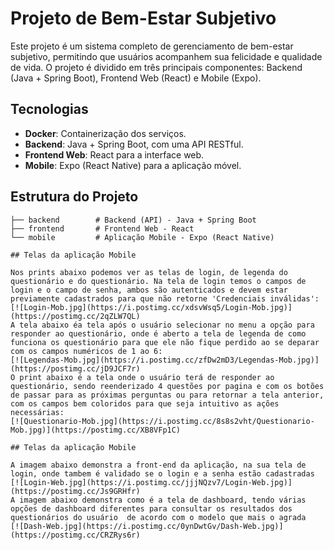 ﻿# Projeto de Bem-Estar Subjetivo

Este projeto é um sistema completo de gerenciamento de bem-estar subjetivo, permitindo que usuários acompanhem sua felicidade e qualidade de vida. O projeto é dividido em três principais componentes: Backend (Java + Spring Boot), Frontend Web (React) e Mobile (Expo).

## Tecnologias

- **Docker**: Containerização dos serviços.
- **Backend**: Java + Spring Boot, com uma API RESTful.
- **Frontend Web**: React para a interface web.
- **Mobile**: Expo (React Native) para a aplicação móvel.

## Estrutura do Projeto

```plaintext
├── backend        # Backend (API) - Java + Spring Boot
├── frontend       # Frontend Web - React
└── mobile         # Aplicação Mobile - Expo (React Native)

## Telas da aplicação Mobile

Nos prints abaixo podemos ver as telas de login, de legenda do questionário e do questionário. Na tela de login temos o campos de login e o campo de senha, ambos são autenticados e devem estar previamente cadastrados para que não retorne 'Credenciais inválidas':
[![Login-Mob.jpg](https://i.postimg.cc/xdsvWsq5/Login-Mob.jpg)](https://postimg.cc/2qZLW7QL)
A tela abaixo éa tela após o usuário selecionar no menu a opção para responder ao questionário, onde é aberto a tela de legenda de como funciona os questionário para que ele não fique perdido ao se deparar com os campos numéricos de 1 ao 6:
[![Legendas-Mob.jpg](https://i.postimg.cc/zfDw2mD3/Legendas-Mob.jpg)](https://postimg.cc/jD9JCF7r)
O print abaixo é a tela onde o usuário terá de responder ao questionário, sendo reenderizado 4 questões por pagina e com os botões de passar para as próximas perguntas ou para retornar a tela anterior, com os campos bem coloridos para que seja intuitivo as ações necessárias:
[![Questionario-Mob.jpg](https://i.postimg.cc/8s8s2vht/Questionario-Mob.jpg)](https://postimg.cc/XB8VFp1C)

## Telas da aplicação Mobile

A imagem abaixo demonstra a front-end da aplicação, na sua tela de login, onde tambem é validado se o login e a senha estão cadastradas
[![Login-Web.jpg](https://i.postimg.cc/jjjNQzv7/Login-Web.jpg)](https://postimg.cc/Js9GRHfr)
A imagem abaixo demonstra como é a tela de dashboard, tendo várias opções de dashboard diferentes para consultar os resultados dos questionários do usuário  de acordo com o modelo que mais o agrada
[![Dash-Web.jpg](https://i.postimg.cc/0ynDwtGv/Dash-Web.jpg)](https://postimg.cc/CRZRys6r)

